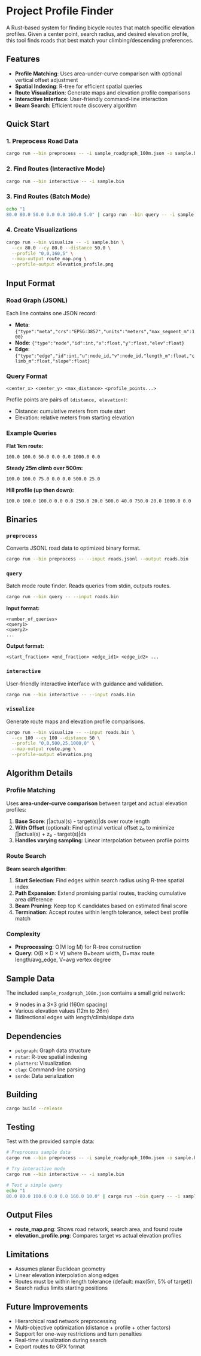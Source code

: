 # Project Profile Finder

A Rust-based system for finding bicycle routes that match specific elevation profiles. Given a center point, search radius, and desired elevation profile, this tool finds roads that best match your climbing/descending preferences.

## Features

- **Profile Matching**: Uses area-under-curve comparison with optional vertical offset adjustment
- **Spatial Indexing**: R-tree for efficient spatial queries
- **Route Visualization**: Generate maps and elevation profile comparisons
- **Interactive Interface**: User-friendly command-line interaction
- **Beam Search**: Efficient route discovery algorithm

## Quick Start

### 1. Preprocess Road Data
```bash
cargo run --bin preprocess -- -i sample_roadgraph_100m.json -o sample.bin
```

### 2. Find Routes (Interactive Mode)
```bash
cargo run --bin interactive -- -i sample.bin
```

### 3. Find Routes (Batch Mode)
```bash
echo "1
80.0 80.0 50.0 0.0 0.0 160.0 5.0" | cargo run --bin query -- -i sample.bin
```

### 4. Create Visualizations
```bash
cargo run --bin visualize -- -i sample.bin \
  --cx 80.0 --cy 80.0 --distance 50.0 \
  --profile "0,0,160,5" \
  --map-output route_map.png \
  --profile-output elevation_profile.png
```

## Input Format

### Road Graph (JSONL)
Each line contains one JSON record:

- **Meta**: `{"type":"meta","crs":"EPSG:3857","units":"meters","max_segment_m":100}`
- **Node**: `{"type":"node","id":int,"x":float,"y":float,"elev":float}`
- **Edge**: `{"type":"edge","id":int,"u":node_id,"v":node_id,"length_m":float,"climb_m":float,"slope":float}`

### Query Format
```
<center_x> <center_y> <max_distance> <profile_points...>
```

Profile points are pairs of `(distance, elevation)`:
- Distance: cumulative meters from route start
- Elevation: relative meters from starting elevation

### Example Queries

**Flat 1km route:**
```
100.0 100.0 50.0 0.0 0.0 1000.0 0.0
```

**Steady 25m climb over 500m:**
```
100.0 100.0 75.0 0.0 0.0 500.0 25.0
```

**Hill profile (up then down):**
```
100.0 100.0 100.0 0.0 0.0 250.0 20.0 500.0 40.0 750.0 20.0 1000.0 0.0
```

## Binaries

### `preprocess`
Converts JSONL road data to optimized binary format.

```bash
cargo run --bin preprocess -- --input roads.jsonl --output roads.bin
```

### `query`
Batch mode route finder. Reads queries from stdin, outputs routes.

```bash
cargo run --bin query -- --input roads.bin
```

**Input format:**
```
<number_of_queries>
<query1>
<query2>
...
```

**Output format:**
```
<start_fraction> <end_fraction> <edge_id1> <edge_id2> ...
```

### `interactive`
User-friendly interactive interface with guidance and validation.

```bash
cargo run --bin interactive -- --input roads.bin
```

### `visualize`
Generate route maps and elevation profile comparisons.

```bash
cargo run --bin visualize -- --input roads.bin \
  --cx 100 --cy 100 --distance 50 \
  --profile "0,0,500,25,1000,0" \
  --map-output route.png \
  --profile-output elevation.png
```

## Algorithm Details

### Profile Matching
Uses **area-under-curve comparison** between target and actual elevation profiles:

1. **Base Score**: ∫|actual(s) - target(s)|ds over route length
2. **With Offset** (optional): Find optimal vertical offset z₀ to minimize ∫|actual(s) + z₀ - target(s)|ds
3. **Handles varying sampling**: Linear interpolation between profile points

### Route Search
**Beam search algorithm**:

1. **Start Selection**: Find edges within search radius using R-tree spatial index
2. **Path Expansion**: Extend promising partial routes, tracking cumulative area difference
3. **Beam Pruning**: Keep top K candidates based on estimated final score
4. **Termination**: Accept routes within length tolerance, select best profile match

### Complexity
- **Preprocessing**: O(M log M) for R-tree construction
- **Query**: O(B × D × V) where B=beam width, D=max route length/avg_edge, V=avg vertex degree

## Sample Data

The included `sample_roadgraph_100m.json` contains a small grid network:
- 9 nodes in a 3×3 grid (160m spacing)
- Various elevation values (12m to 26m)
- Bidirectional edges with length/climb/slope data

## Dependencies

- `petgraph`: Graph data structure
- `rstar`: R-tree spatial indexing
- `plotters`: Visualization
- `clap`: Command-line parsing
- `serde`: Data serialization

## Building

```bash
cargo build --release
```

## Testing

Test with the provided sample data:

```bash
# Preprocess sample data
cargo run --bin preprocess -- -i sample_roadgraph_100m.json -o sample.bin

# Try interactive mode
cargo run --bin interactive -- -i sample.bin

# Test a simple query
echo "1
80.0 80.0 100.0 0.0 0.0 160.0 10.0" | cargo run --bin query -- -i sample.bin
```

## Output Files

- **route_map.png**: Shows road network, search area, and found route
- **elevation_profile.png**: Compares target vs actual elevation profiles

## Limitations

- Assumes planar Euclidean geometry
- Linear elevation interpolation along edges
- Routes must be within length tolerance (default: max(5m, 5% of target))
- Search radius limits starting positions

## Future Improvements

- Hierarchical road network preprocessing
- Multi-objective optimization (distance + profile + other factors)
- Support for one-way restrictions and turn penalties
- Real-time visualization during search
- Export routes to GPX format